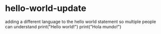 # hello-world-update
adding a different language to the hello world statement so multiple people can understand 
print("Hello world!")
print("Hola mundo!")
